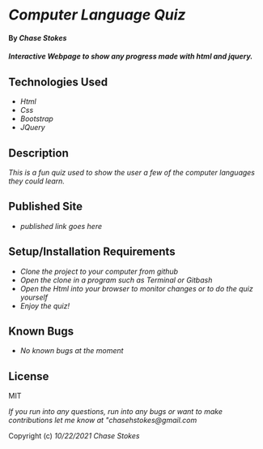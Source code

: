 # _Computer Language Quiz_

#### By _**Chase Stokes**_

#### _Interactive Webpage to show any progress made with html and jquery._

## Technologies Used

* _Html_
* _Css_
* _Bootstrap_
* _JQuery_

## Description

_This is a fun quiz used to show the user a few of the computer languages they could learn._

## Published Site

* _published link goes here_

## Setup/Installation Requirements

* _Clone the project to your computer from github_
* _Open the clone in a program such as Terminal or Gitbash_
* _Open the Html into your browser to monitor changes or to do the quiz yourself_
* _Enjoy the quiz!_

## Known Bugs

* _No known bugs at the moment_

## License

MIT

_If you run into any questions, run into any bugs or want to make contributions let me know at "chasehstokes@gmail.com_

Copyright (c) _10/22/2021_ _Chase Stokes_
